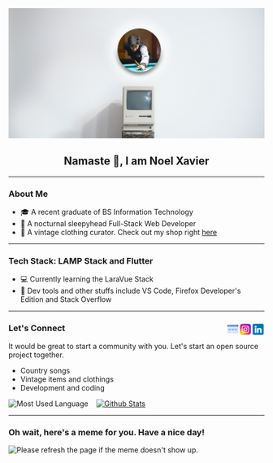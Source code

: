 ![Header](img/banner.jpg)

<h2 align="center">Namaste 👋, I am Noel Xavier</h2>

---

### About Me

<!--START_SECTION:about-->

- 🎓 A recent graduate of BS Information Technology
- 🦉 A nocturnal sleepyhead Full-Stack Web Developer
- 👕 A vintage clothing curator. Check out my shop right [here](https://www.instagram.com/99th.chronicles/)
<!--END_SECTION:about-->

---

### Tech Stack: LAMP Stack and Flutter

<!--START_SECTION:stack-->

- 💻 Currently learning the LaraVue Stack
- 🔧 Dev tools and other stuffs include VS Code, Firefox Developer's Edition and Stack Overflow
<!--END_SECTION:stack-->

---

<h3>
Let's Connect 
<a href="https://www.linkedin.com/in/noel-xavier-ulpindo-084278205/"><img align="right" src="img/linkedin.png" alt="icon | LinkedIn" width="25px"/></a>
<a href="https://www.instagram.com/dlastnoel/"><img align="right" src="img/instagram.png" alt="icon | Instagram" width="25px"/></a>
<a href="https://portfoliov1-noelxavier.vercel.app/"><img align="right" src="img/website.png" alt="icon | LinkedIn" width="25px"/></a>
</h3>
It would be great to start a community with you. Let's start an open source project together.

<!--START_SECTION:connect-->

- Country songs
- Vintage items and clothings
- Development and coding
  <!--END_SECTION:connect-->

![Most Used Language](https://github-readme-stats-eight-theta.vercel.app/api/top-langs/?username=dlastnoel&layout=compact&langs_count=8&theme=graywhite)&nbsp;&nbsp;&nbsp;
[![Github Stats](https://github-readme-stats.vercel.app/api?username=dlastnoel&show_icons=true&theme=graywhite)](https://github.com/anuraghazra/github-readme-stats)

---

### Oh wait, here's a meme for you. Have a nice day!

<img src='https://random-memer.herokuapp.com/' title="Meme" alt="Please refresh the page if the meme doesn't show up.">
